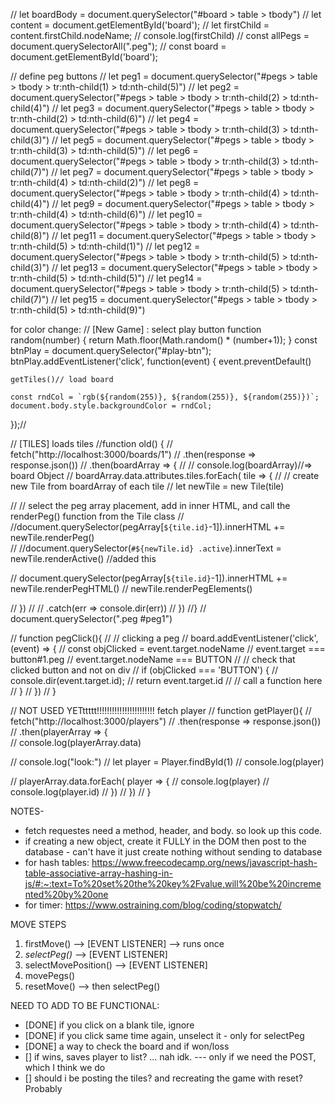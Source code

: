 // let boardBody = document.querySelector("#board > table > tbody")
// let content = document.getElementById('board');
// let firstChild = content.firstChild.nodeName;
// console.log(firstChild)
 // const allPegs = document.querySelectorAll(".peg");
  // const board = document.getElementById('board');


// define peg buttons
// let peg1  = document.querySelector("#pegs > table > tbody > tr:nth-child(1) > td:nth-child(5)")
// let peg2  = document.querySelector("#pegs > table > tbody > tr:nth-child(2) > td:nth-child(4)")
// let peg3  = document.querySelector("#pegs > table > tbody > tr:nth-child(2) > td:nth-child(6)")
// let peg4  = document.querySelector("#pegs > table > tbody > tr:nth-child(3) > td:nth-child(3)")
// let peg5  = document.querySelector("#pegs > table > tbody > tr:nth-child(3) > td:nth-child(5)")
// let peg6  = document.querySelector("#pegs > table > tbody > tr:nth-child(3) > td:nth-child(7)")
// let peg7  = document.querySelector("#pegs > table > tbody > tr:nth-child(4) > td:nth-child(2)")
// let peg8  = document.querySelector("#pegs > table > tbody > tr:nth-child(4) > td:nth-child(4)")
// let peg9  = document.querySelector("#pegs > table > tbody > tr:nth-child(4) > td:nth-child(6)")
// let peg10 = document.querySelector("#pegs > table > tbody > tr:nth-child(4) > td:nth-child(8)")
// let peg11 = document.querySelector("#pegs > table > tbody > tr:nth-child(5) > td:nth-child(1)")
// let peg12 = document.querySelector("#pegs > table > tbody > tr:nth-child(5) > td:nth-child(3)")
// let peg13 = document.querySelector("#pegs > table > tbody > tr:nth-child(5) > td:nth-child(5)")
// let peg14 = document.querySelector("#pegs > table > tbody > tr:nth-child(5) > td:nth-child(7)")
// let peg15 = document.querySelector("#pegs > table > tbody > tr:nth-child(5) > td:nth-child(9)")

for color change:
// [New Game] : select play button
function random(number) {
  return Math.floor(Math.random() * (number+1));
}
  const btnPlay = document.querySelector("#play-btn");
  btnPlay.addEventListener('click', function(event) {
    event.preventDefault() 

    getTiles()// load board

    const rndCol = `rgb(${random(255)}, ${random(255)}, ${random(255)})`;
    document.body.style.backgroundColor = rndCol;
  });//


  //  [TILES] loads tiles
//function old() {
  // fetch("http://localhost:3000/boards/1")
  // .then(response => response.json())
  //  .then(boardArray => {
  //     // console.log(boardArray)//=> board Object
  //     boardArray.data.attributes.tiles.forEach( tile => {
  //       // create new Tile from boardArray of each tile
  //       let newTile = new Tile(tile)

  //       // select the peg array placement, add in inner HTML, and call the renderPeg() function from the Tile class
  //       //document.querySelector(pegArray[`${tile.id}`-1]).innerHTML += newTile.renderPeg()  
  //       //document.querySelector(`#${newTile.id} .active`).innerText = newTile.renderActive() //added this

  //       document.querySelector(pegArray[`${tile.id}`-1]).innerHTML += newTile.renderPegHTML()
  //       newTile.renderPegElements() 

  //     })
  //     // .catch(err => console.dir(err))
  //  })
//} // document.querySelector(".peg #peg1")



// function pegClick(){
//   // clicking a peg
//   board.addEventListener('click', (event) => {
//     const objClicked = event.target.nodeName    // event.target === button#1.peg     // event.target.nodeName === BUTTON
//       // check that clicked button and not on div
//       if (objClicked === 'BUTTON') {
//         console.dir(event.target.id);
//         return event.target.id
//         // call a function here
//       }
//   })
// }




// NOT USED YETttttt!!!!!!!!!!!!!!!!!!!!!!! fetch player
// function getPlayer(){
//   fetch("http://localhost:3000/players")
//   .then(response => response.json())
//     .then(playerArray => {     
//       console.log(playerArray.data)

//       console.log("look:")
//       let player = Player.findById(1)
//       console.log(player)

//       playerArray.data.forEach( player => {
//         console.log(player)
//         console.log(player.id)
//       })
//     })
// }






NOTES- 
- fetch requestes need a method, header, and body. so look up this code.
- if creating a new object, create it FULLY in the DOM then post to the database - can't have it just create nothing without sending to database
- for hash tables: https://www.freecodecamp.org/news/javascript-hash-table-associative-array-hashing-in-js/#:~:text=To%20set%20the%20key%2Fvalue,will%20be%20incremented%20by%20one
- for timer:    https://www.ostraining.com/blog/coding/stopwatch/



MOVE STEPS
1. firstMove()              --> [EVENT LISTENER] --> runs once 
2. *selectPeg()*            --> [EVENT LISTENER]
3. selectMovePosition()     --> [EVENT LISTENER]
4. movePegs()
5. resetMove() 
    --> then selectPeg()



NEED TO ADD TO BE FUNCTIONAL:
- [DONE] if you click on a blank tile, ignore
- [DONE] if you click same time again, unselect it - only for selectPeg
- [DONE] a way to check the board and if won/loss
- [] if wins, saves player to list? ... nah idk. --- only if we need the POST, which I think we do
- [] should i be posting the tiles? and recreating the game with reset? Probably
